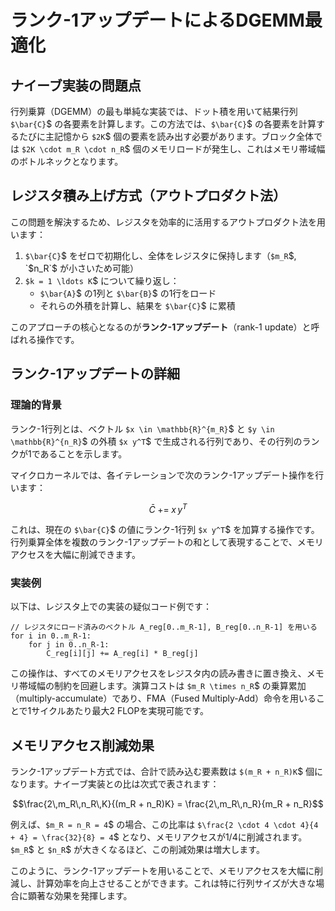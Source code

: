 # ランク-1アップデートによるDGEMM最適化

## ナイーブ実装の問題点

行列乗算（DGEMM）の最も単純な実装では、ドット積を用いて結果行列 `$\bar{C}`$ の各要素を計算します。この方法では、`$\bar{C}`$ の各要素を計算するたびに主記憶から `$2K`$ 個の要素を読み出す必要があります。ブロック全体では `$2K \cdot m_R \cdot n_R`$ 個のメモリロードが発生し、これはメモリ帯域幅のボトルネックとなります。

## レジスタ積み上げ方式（アウトプロダクト法）

この問題を解決するため、レジスタを効率的に活用するアウトプロダクト法を用います：

1. `$\bar{C}`$ をゼロで初期化し、全体をレジスタに保持します（`$m_R`$, `$n_R`$ が小さいため可能）
2. `$k = 1 \ldots K`$ について繰り返し：
   - `$\bar{A}`$ の1列と `$\bar{B}`$ の1行をロード
   - それらの外積を計算し、結果を `$\bar{C}`$ に累積

このアプローチの核心となるのが**ランク-1アップデート**（rank-1 update）と呼ばれる操作です。

## ランク-1アップデートの詳細

### 理論的背景

ランク-1行列とは、ベクトル `$x \in \mathbb{R}^{m_R}`$ と `$y \in \mathbb{R}^{n_R}`$ の外積 `$x y^T`$ で生成される行列であり、その行列のランクが1であることを示します。

マイクロカーネルでは、各イテレーションで次のランク-1アップデート操作を行います：

```math
\bar{C} \;+=\; x \, y^T
```

これは、現在の `$\bar{C}`$ の値にランク-1行列 `$x y^T`$ を加算する操作です。行列乗算全体を複数のランク-1アップデートの和として表現することで、メモリアクセスを大幅に削減できます。

### 実装例

以下は、レジスタ上での実装の疑似コード例です：

```
// レジスタにロード済みのベクトル A_reg[0..m_R-1], B_reg[0..n_R-1] を用いる
for i in 0..m_R-1:
    for j in 0..n_R-1:
        C_reg[i][j] += A_reg[i] * B_reg[j]
```

この操作は、すべてのメモリアクセスをレジスタ内の読み書きに置き換え、メモリ帯域幅の制約を回避します。演算コストは `$m_R \times n_R`$ の乗算累加（multiply-accumulate）であり、FMA（Fused Multiply-Add）命令を用いることで1サイクルあたり最大2 FLOPを実現可能です。

## メモリアクセス削減効果

ランク-1アップデート方式では、合計で読み込む要素数は `$(m_R + n_R)K`$ 個になります。ナイーブ実装との比は次式で表されます：

```math
\frac{2\,m_R\,n_R\,K}{(m_R + n_R)K} = \frac{2\,m_R\,n_R}{m_R + n_R}
```

例えば、`$m_R = n_R = 4`$ の場合、この比率は `$\frac{2 \cdot 4 \cdot 4}{4 + 4} = \frac{32}{8} = 4`$ となり、メモリアクセスが1/4に削減されます。`$m_R`$ と `$n_R`$ が大きくなるほど、この削減効果は増大します。

このように、ランク-1アップデートを用いることで、メモリアクセスを大幅に削減し、計算効率を向上させることができます。これは特に行列サイズが大きな場合に顕著な効果を発揮します。
